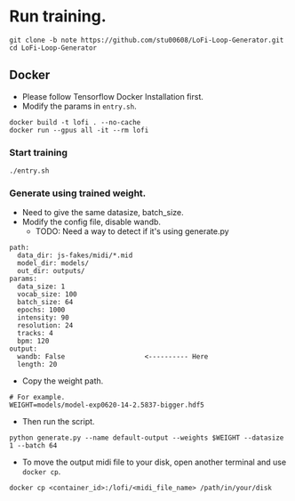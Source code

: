 # Run training.

```
git clone -b note https://github.com/stu00608/LoFi-Loop-Generator.git
cd LoFi-Loop-Generator
```

## Docker

- Please follow Tensorflow Docker Installation first.
- Modify the params in `entry.sh`.

```
docker build -t lofi . --no-cache
docker run --gpus all -it --rm lofi
```

### Start training

```
./entry.sh
```

### Generate using trained weight.

- Need to give the same datasize, batch_size.
- Modify the config file, disable wandb.
  - TODO: Need a way to detect if it's using generate.py

```
path:
  data_dir: js-fakes/midi/*.mid
  model_dir: models/
  out_dir: outputs/
params:
  data_size: 1
  vocab_size: 100
  batch_size: 64
  epochs: 1000
  intensity: 90
  resolution: 24
  tracks: 4
  bpm: 120
output:
  wandb: False                    <---------- Here
  length: 20
```

- Copy the weight path.

```
# For example.
WEIGHT=models/model-exp0620-14-2.5837-bigger.hdf5
```

- Then run the script.

```
python generate.py --name default-output --weights $WEIGHT --datasize 1 --batch 64
```

- To move the output midi file to your disk, open another terminal and use `docker cp`.

```
docker cp <container_id>:/lofi/<midi_file_name> /path/in/your/disk
```
